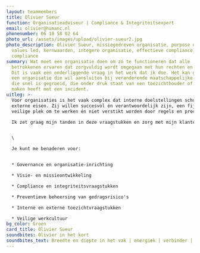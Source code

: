 ```yaml
---
layout: teammembers
title: Olivier Sueur
function: Organisatieadviseur | Compliance & Integriteitsexpert
email: olivier@humanc.nl
phonenumber: 06 10 58 02 64
photo_url: /assets/images/upload/olivier-sueur2.jpg
photo_description: Olivier Sueur, missiegedreven organisatie, purpose driven &
  values led, kernwaarden, integere organisatie, effectieve compliance, ethics &
  compliance
summary: Wat moet een organisatie doen om zó te functioneren dat alle
  betrokkenen ervaren dat zorgvuldig wordt omgegaan met hun rechten en belangen?
  Dit is vaak een onderliggende vraag in het werk dat ik doe. Het kan gaan om
  een organisatie die wil aansluiten bij veranderende maatschappelijke eisen,
  die snel is gegroeid, die onder druk staat van een toezichthouder of die te
  maken heeft met een incident.
uitleg: >-
  Voor organisaties is het vaak complex dat interne doelstellingen schuren met
  externe eisen. Zij willen succesvol én verantwoordelijk zijn, een fijne en
  veilige plek om te werken én niet verstikt worden door regels en procedures. 

  Ik zet graag mijn tanden in deze vraagstukken en zorg met mijn klanten dat zij gezonde en integere organisaties zijn en blijven, om te doen wat nodig is. Dat doe ik vooral voor commerciële bedrijven, financiële instellingen, zakelijke dienstverleners en overheidsorganisaties.


  \

  Je kunt me benaderen voor: 


  * Governance en organisatie-inrichting

  * Visie- en missieontwikkeling

  * Compliance en integriteitsvraagstukken

  * Preventieve beheersing van gedragsrisico's 

  * Interne en externe toezichtvraagstukken

  * Veilige werkcultuur
bg_color: Groen
card_title: Olivier Sueur
soundbites: Olivier in het kort
soundbites_text: Breedte en diepte in het vak | energiek | verbinder | buitenmens
---
```

